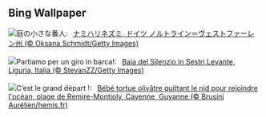 ## Bing Wallpaper
![](https://www.bing.com/th?id=OHR.HedgehogMeadow_JA-JP0023153078_UHD.jpg&w=1000)庭の小さな番人:&nbsp;&ensp;[ナミハリネズミ, ドイツ ノルトライン＝ヴェストファーレン州 (© Oksana Schmidt/Getty Images)](https://www.bing.com/th?id=OHR.HedgehogMeadow_JA-JP0023153078_UHD.jpg)
<br><br/>
![](https://www.bing.com/th?id=OHR.SestriLevante_IT-IT7994211355_UHD.jpg&w=1000)Partiamo per un giro in barca!:&nbsp;&ensp;[Baia del Silenzio in Sestri Levante, Liguria, Italia (© StevanZZ/Getty Images)](https://www.bing.com/th?id=OHR.SestriLevante_IT-IT7994211355_UHD.jpg)
<br><br/>
![](https://www.bing.com/th?id=OHR.Guiana_FR-FR0757423981_UHD.jpg&w=1000)C’est le grand départ !:&nbsp;&ensp;[Bébé tortue olivâtre quittant le nid pour rejoindre l'océan, plage de Remire-Montjoly, Cayenne, Guyanne (© Brusini Aurélien/hemis.fr)](https://www.bing.com/th?id=OHR.Guiana_FR-FR0757423981_UHD.jpg)
<br><br/>
